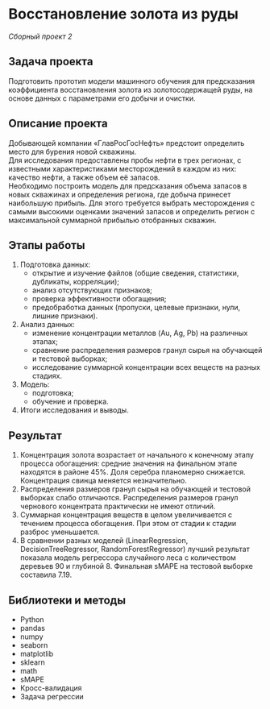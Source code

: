 # Восстановление золота из руды

_Сборный проект 2_


## Задача проекта

Подготовить прототип модели машинного обучения для предсказания коэффициента восстановления золота из золотосодержащей руды, на основе данных с параметрами его добычи и очистки.


## Описание проекта

Добывающей компании «ГлавРосГосНефть» предстоит определить место для бурения новой скважины.  
Для исследования предоставлены пробы нефти в трех регионах, с известными характеристиками месторождений в каждом из них: качество нефти, а также объем её запасов.  
Необходимо построить модель для предсказания объема запасов в новых скважинах и определения региона, где добыча принесет наибольшую прибыль. 
Для этого требуется выбрать месторождения с самыми высокими оценками значений запасов и определить регион с максимальной суммарной прибылью отобранных скважин.



## Этапы работы

1.  Подготовка данных:
    - открытие и изучение файлов (общие сведения, статистики, дубликаты, корреляции);
    - анализ отсутствующих признаков;
    - проверка эффективности обогащения;
    - предобработка данных (пропуски, целевые признаки, нули, лишние признаки).
2.  Анализ данных:
    - изменение концентрации металлов (Au, Ag, Pb) на различных этапах;
    - сравнение распределения размеров гранул сырья на обучающей и тестовой выборках;
    - исследование суммарной концентрации всех веществ на разных стадиях.
3.  Модель:
    - подготовка;
    - обучение и проверка.
4.  Итоги исследования и выводы.


## Результат

1. Концентрация золота возрастает от начального к конечному этапу процесса обогащения: средние значения на финальном этапе находятся в районе 45%. Доля серебра планомерно снижается. Концентрация свинца меняется незначительно.
2. Распределения размеров гранул сырья на обучающей и тестовой выборках слабо отличаются. Распределения размеров гранул чернового концентрата практически не имеют отличий.
3. Суммарная концентрация веществ в целом увеличивается с течением процесса обогащения. При этом от стадии к стадии разброс уменьшается. 
4. В сравнении разных моделей (LinearRegression, DecisionTreeRegressor, RandomForestRegressor) лучший результат показала модель регрессора случайного леса с количеством деревьев 90 и глубиной 8. Финальная sMAPE на тестовой выборке составила 7.19.


## Библиотеки и методы

- Python
- pandas
- numpy
- seaborn
- matplotlib
- sklearn
- math
- sMAPE
- Кросс-валидация
- Задача регрессии

